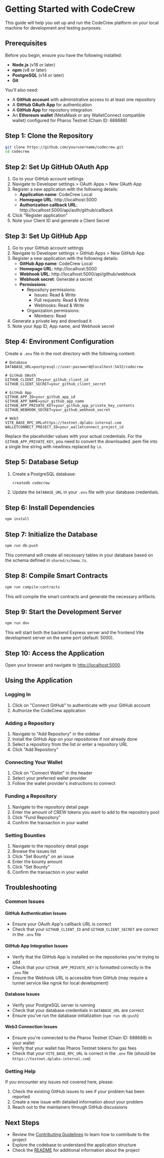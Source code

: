 # Getting Started with CodeCrew

This guide will help you set up and run the CodeCrew platform on your local machine for development and testing purposes.

## Prerequisites

Before you begin, ensure you have the following installed:

- **Node.js** (v18 or later)
- **npm** (v8 or later)
- **PostgreSQL** (v14 or later)
- **Git**

You'll also need:

- A **GitHub account** with administrative access to at least one repository
- A **GitHub OAuth App** for authentication
- A **GitHub App** for repository integration
- An **Ethereum wallet** (MetaMask or any WalletConnect compatible wallet) configured for Pharos Testnet (Chain ID: 688688)

## Step 1: Clone the Repository

```bash
git clone https://github.com/yourusername/codecrew.git
cd codecrew
```

## Step 2: Set Up GitHub OAuth App

1. Go to your GitHub account settings
2. Navigate to Developer settings > OAuth Apps > New OAuth App
3. Register a new application with the following details:
   - **Application name**: CodeCrew Local
   - **Homepage URL**: http://localhost:5000
   - **Authorization callback URL**: http://localhost:5000/api/auth/github/callback
4. Click "Register application"
5. Note your Client ID and generate a Client Secret

## Step 3: Set Up GitHub App

1. Go to your GitHub account settings
2. Navigate to Developer settings > GitHub Apps > New GitHub App
3. Register a new application with the following details:
   - **GitHub App name**: CodeCrew Local
   - **Homepage URL**: http://localhost:5000
   - **Webhook URL**: http://localhost:5000/api/github/webhook
   - **Webhook secret**: Generate a secret
   - **Permissions**:
     - Repository permissions:
       - Issues: Read & Write
       - Pull requests: Read & Write
       - Webhooks: Read & Write
     - Organization permissions:
       - Members: Read
4. Generate a private key and download it
5. Note your App ID, App name, and Webhook secret

## Step 4: Environment Configuration

Create a `.env` file in the root directory with the following content:

```env
# Database
DATABASE_URL=postgresql://user:password@localhost:5432/codecrew

# GitHub OAuth
GITHUB_CLIENT_ID=your_github_client_id
GITHUB_CLIENT_SECRET=your_github_client_secret

# GitHub App
GITHUB_APP_ID=your_github_app_id
GITHUB_APP_NAME=your_github_app_name
GITHUB_APP_PRIVATE_KEY=your_github_app_private_key_contents
GITHUB_WEBHOOK_SECRET=your_github_webhook_secret

# Web3
VITE_BASE_RPC_URL=https://testnet.dplabs-internal.com
WALLETCONNECT_PROJECT_ID=your_walletconnect_project_id
```

Replace the placeholder values with your actual credentials. For the `GITHUB_APP_PRIVATE_KEY`, you need to convert the downloaded .pem file into a single line string with newlines replaced by `\n`.

## Step 5: Database Setup

1. Create a PostgreSQL database:
   ```bash
   createdb codecrew
   ```

2. Update the `DATABASE_URL` in your `.env` file with your database credentials.

## Step 6: Install Dependencies

```bash
npm install
```

## Step 7: Initialize the Database

```bash
npm run db:push
```

This command will create all necessary tables in your database based on the schema defined in `shared/schema.ts`.

## Step 8: Compile Smart Contracts

```bash
npm run compile:contracts
```

This will compile the smart contracts and generate the necessary artifacts.

## Step 9: Start the Development Server

```bash
npm run dev
```

This will start both the backend Express server and the frontend Vite development server on the same port (default: 5000).

## Step 10: Access the Application

Open your browser and navigate to [http://localhost:5000](http://localhost:5000).

## Using the Application

### Logging In

1. Click on "Connect GitHub" to authenticate with your GitHub account
2. Authorize the CodeCrew application

### Adding a Repository

1. Navigate to "Add Repository" in the sidebar
2. Install the GitHub App on your repositories if not already done
3. Select a repository from the list or enter a repository URL
4. Click "Add Repository"

### Connecting Your Wallet

1. Click on "Connect Wallet" in the header
2. Select your preferred wallet provider
3. Follow the wallet provider's instructions to connect

### Funding a Repository

1. Navigate to the repository detail page
2. Enter the amount of CREW tokens you want to add to the repository pool
3. Click "Fund Repository"
4. Confirm the transaction in your wallet

### Setting Bounties

1. Navigate to the repository detail page
2. Browse the issues list
3. Click "Set Bounty" on an issue
4. Enter the bounty amount
5. Click "Set Bounty"
6. Confirm the transaction in your wallet

## Troubleshooting

### Common Issues

#### GitHub Authentication Issues

- Ensure your OAuth App's callback URL is correct
- Check that your `GITHUB_CLIENT_ID` and `GITHUB_CLIENT_SECRET` are correct in the `.env` file

#### GitHub App Integration Issues

- Verify that the GitHub App is installed on the repositories you're trying to add
- Check that your `GITHUB_APP_PRIVATE_KEY` is formatted correctly in the `.env` file
- Ensure the Webhook URL is accessible from GitHub (may require a tunnel service like ngrok for local development)

#### Database Issues

- Verify your PostgreSQL server is running
- Check that your database credentials in `DATABASE_URL` are correct
- Ensure you've run the database initialization (`npm run db:push`)

#### Web3 Connection Issues

- Ensure you're connected to the Pharos Testnet (Chain ID: 688688) in your wallet
- Verify that your wallet has Pharos Testnet tokens for gas fees
- Check that your `VITE_BASE_RPC_URL` is correct in the `.env` file (should be `https://testnet.dplabs-internal.com`)

### Getting Help

If you encounter any issues not covered here, please:

1. Check the existing GitHub issues to see if your problem has been reported
2. Create a new issue with detailed information about your problem
3. Reach out to the maintainers through GitHub discussions

## Next Steps

- Review the [Contributing Guidelines](CONTRIBUTING.md) to learn how to contribute to the project
- Explore the codebase to understand the application structure
- Check the [README](README.md) for additional information about the project